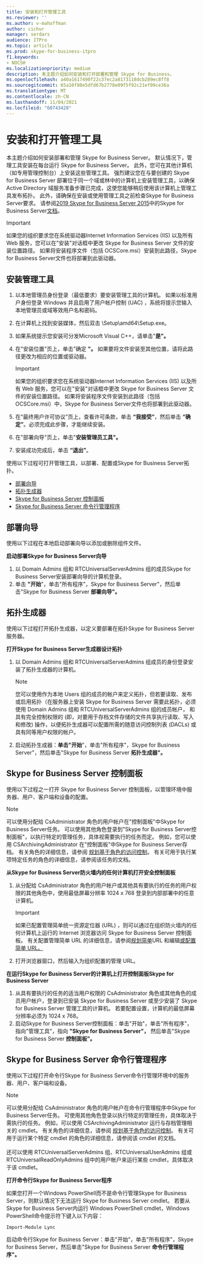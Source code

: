 ```yaml
---
title: 安装和打开管理工具
ms.reviewer: ''
ms.author: v-mahoffman
author: cichur
manager: serdars
audience: ITPro
ms.topic: article
ms.prod: skype-for-business-itpro
f1.keywords:
- NOCSH
ms.localizationpriority: medium
description: 本主题介绍如何安装和打开部署和管理 Skype for Business。
ms.openlocfilehash: a40a1617490f22c37ec2a8173118dcb289ec8ff8
ms.sourcegitcommit: 65a10f80e5dfd67b2778e09f5f92c21ef09ce36a
ms.translationtype: MT
ms.contentlocale: zh-CN
ms.lasthandoff: 11/04/2021
ms.locfileid: "60743428"
---
```

# <a name="install-and-open-administrative-tools"></a>安装和打开管理工具

本主题介绍如何安装部署和管理 Skype for Business Server。 默认情况下，管理工具安装在每台运行 Skype for Business Server。 此外，您可在其他计算机（如专用管理控制台）上安装这些管理工具。 强烈建议您在与要创建的 Skype for Business Server 部署位于同一个域或林中的计算机上安装管理工具，以确保 Active Directory 域服务准备步骤已完成，这使您能够稍后使用该计算机上管理工具发布拓扑。 此外，请确保在安装或使用管理工具之前检查Skype for Business Server要求。 请参阅[2019 Skype for Business Server 2015](../../SfBServer2019/plan/system-requirements.md)中的Skype for Business Server[文档](../plan-your-deployment/requirements-for-your-environment/requirements-for-your-environment.md)。
 
> [!Important]
> 如果您的组织要求您在系统驱动器Internet Information Services (IIS) 以及所有 Web 服务，您可以在"安装"对话框中更改 Skype for Business Server 文件的安装位置路径。 如果将安装程序文件（包括 OCSCore.msi）安装到此路径，Skype for Business Server文件也将部署到此驱动器。 

## <a name="to-install-the-administrative-tools"></a>安装管理工具

1. 以本地管理员身份登录（最低要求）要安装管理工具的计算机。 如果以标准用户身份登录 Windows 并且启用了用户帐户控制 (UAC) ，系统将提示您输入本地管理员或域等效用户名和密码。
2. 在计算机上找到安装媒体，然后双击 \Setup\amd64\Setup.exe。
3. 如果系统提示您安装可分发Microsoft Visual C++，请单击"**是"。**
4. 在"安装位置"页上，单击"确定 **"。** 如果要将文件安装至其他位置，请将此路径更改为相应的位置或驱动器。

    > [!Important]
    > 如果您的组织要求您在系统驱动器Internet Information Services (IIS) 以及所有 Web 服务，您可以在"安装"对话框中更改 Skype for Business Server 文件的安装位置路径。 如果将安装程序文件安装到此路径（包括 OCSCore.msi）中，Skype for Business Server文件也将部署到此驱动器。 

5. 在“最终用户许可协议”页上，查看许可条款，单击 **“我接受”**，然后单击 **“确定”**。必须完成此步骤，才能继续安装。
6. 在"部署向导"页上，单击"**安装管理员工具"。** 
7. 安装成功完成后，单击 **“退出”**。

使用以下过程可打开管理工具，以部署、配置或Skype for Business Server拓扑。

- [部署向导](#deployment-wizard)
- [拓扑生成器](#topology-builder) 
- [Skype for Business Server 控制面板](#skype-for-business-server-control-panel)
- [Skype for Business Server 命令行管理程序](#skype-for-business-server-management-shell)

## <a name="deployment-wizard"></a>部署向导

使用以下过程在本地启动部署向导以添加或删除组件文件。

**启动部署Skype for Business Server向导**

1. 以 Domain Admins 组和 RTCUniversalServerAdmins 组的成员Skype for Business Server安装部署向导的计算机登录。
2. 单击 **"开始**"，单击"所有程序"，Skype for Business Server"，然后单击"Skype for Business Server **部署向导"。**  


## <a name="topology-builder"></a>拓扑生成器 

使用以下过程打开拓扑生成器，以定义要部署在拓扑Skype for Business Server服务器。

**打开Skype for Business Server生成器设计拓扑**

1. 以 Domain Admins 组和 RTCUniversalServerAdmins 组成员的身份登录安装了拓扑生成器的计算机。
    > [!NOTE]
    > 您可以使用作为本地 Users 组的成员的帐户来定义拓扑，但若要读取、发布或启用拓扑（在服务器上安装 Skype for Business Server 需要此拓扑，必须使用 Domain Admins 组和 RTCUniversalServerAdmins 组的成员帐户， 和 具有完全控制权限的 (即，对要用于存档文件存储的文件共享执行读取、写入和修改) 操作，以便拓扑生成器可以配置所需的随意访问控制列表 (DACLs) 或具有同等用户权限的帐户。
 
2. 启动拓扑生成器：**单击"开始**"，单击"所有程序"，Skype for Business Server"，然后单击"Skype for Business Server **拓扑生成器"。**

## <a name="skype-for-business-server-control-panel"></a>Skype for Business Server 控制面板 

使用以下过程之一打开 Skype for Business Server 控制面板，以管理环境中服务器、用户、客户端和设备的配置。

> [!NOTE]
> 可以使用分配给 CsAdministrator 角色的用户帐户在"控制面板"中Skype for Business Server任务。 可以使用其他角色登录到"Skype for Business Server控制面板"，以执行特定的管理任务，具体视需要执行的任务而定。 例如，您可以使用 CSArchivingAdministrator 在"控制面板"中Skype for Business Server存档。 有关角色的详细信息，请参阅 [规划基于角色的访问控制](/previous-versions/office/lync-server-2013/lync-server-2013-planning-for-role-based-access-control)。 有关可用于执行某项特定任务的角色的详细信息，请参阅该任务的文档。 

**从Skype for Business Server防火墙内的任何计算机打开安全控制面板**

1. 从分配给 CsAdministrator 角色的用户帐户或其他具有要执行的任务的用户权限的其他角色中，使用最低屏幕分辨率 1024 x 768 登录到内部部署中的任意计算机。

    > [!IMPORTANT]
    > 如果已配置管理简单统一资源定位器 (URL) ，则可以通过在组织防火墙内的任何计算机上运行的 Internet 浏览器访问 Skype for Business Server 控制面板。 有关配置管理简单 URL 的详细信息，请参阅[规划简单](/previous-versions/office/lync-server-2013/lync-server-2013-planning-for-simple-urls)URL 和编辑[或配置简单 URL。](/previous-versions/office/lync-server-2013/lync-server-2013-edit-or-configure-simple-urls) 

2. 打开浏览器窗口，然后输入为组织配置的管理 URL。

**在运行Skype for Business Server的计算机上打开控制面板Skype for Business Server**

1. 从具有要执行的任务的适当用户权限的 CsAdministrator 角色或其他角色的成员用户帐户，登录到已安装 Skype for Business Server 或至少安装了 Skype for Business Server 管理工具的计算机。 若要配置设置，计算机的最低屏幕分辨率必须为 1024 x 768。
2. 启动Skype for Business Server控制面板：单击"开始"，单击"所有程序"，指向"管理工具"，指向 **"Skype for Business Server"，** 然后单击"Skype for Business Server **控制面板"。**

## <a name="skype-for-business-server-management-shell"></a>Skype for Business Server 命令行管理程序 

使用以下过程打开命令行Skype for Business Server命令行管理环境中的服务器、用户、客户端和设备。

> [!NOTE]
> 可以使用分配给 CsAdministrator 角色的用户帐户在命令行管理程序中Skype for Business Server任务。 可使用其他角色登录以执行特定的管理任务，具体取决于需执行的任务。 例如，可以使用 CSArchivingAdministrator 运行与存档管理相关的 cmdlet。 有关角色的详细信息，请参阅 [规划基于角色的访问控制](/previous-versions/office/lync-server-2013/lync-server-2013-planning-for-role-based-access-control)。 有关可用于运行某个特定 cmdlet 的角色的详细信息，请参阅该 cmdlet 的文档。<br/><br/>还可以使用 RTCUniversalServerAdmins 组、RTCUniversalUserAdmins 组或 RTCUniversalReadOnlyAdmins 组中的用户帐户来运行某些 cmdlet，具体取决于该 cmdlet。 

**打开命令行Skype for Business Server程序**

如果您打开一个Windows PowerShell而不是命令行管理Skype for Business Server，则默认情况下无法运行 Skype for Business Server cmdlet。 若要从 Skype for Business Server内运行 Windows PowerShell cmdlet，Windows PowerShell命令提示符下键入以下内容：

`Import-Module Lync`

启动命令行Skype for Business Server：单击"开始"，单击"所有程序"，Skype for Business Server，然后单击"Skype for Business Server **命令行管理程序"。**
